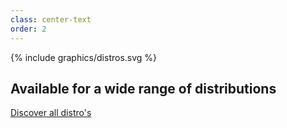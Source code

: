 ```yaml
---
class: center-text
order: 2
---
```

<div class="row">
  <div class="col graphic">{% include graphics/distros.svg %}</div>
  <div class="col">
    <h2>Available for a wide range of distributions</h2>
    <p><a class="button" href="/download/">Discover all distro's</a></p>
  </div>
</div>
